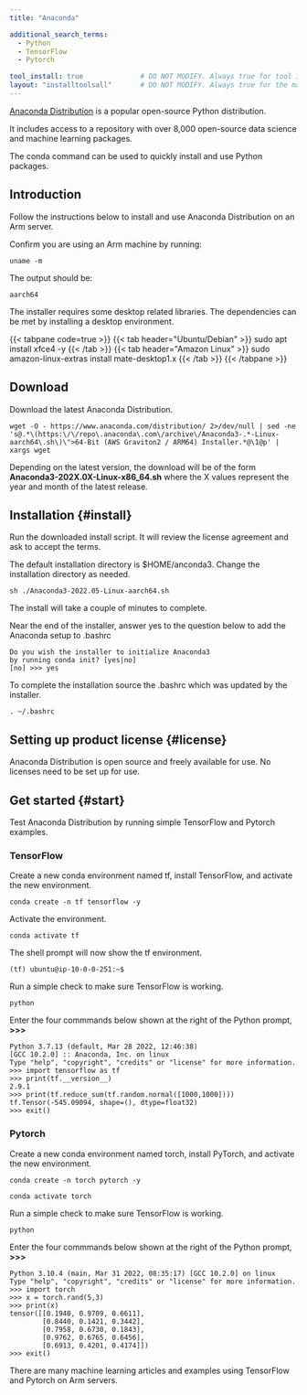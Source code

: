 ```yaml
---
title: "Anaconda"

additional_search_terms:
  - Python
  - TensorFlow
  - Pytorch

tool_install: true              # DO NOT MODIFY. Always true for tool installs
layout: "installtoolsall"       # DO NOT MODIFY. Always true for the main page of tool installs
---
```


[Anaconda Distribution](https://www.anaconda.com/products/distribution) is a popular open-source Python distribution. 

It includes access to a repository with over 8,000 open-source data science and machine learning packages.

The conda command can be used to quickly install and use Python packages. 

## Introduction

Follow the instructions below to install and use Anaconda Distribution on an Arm server.

Confirm you are using an Arm machine by running:

```console
uname -m
```

The output should be:

```console
aarch64
```

The installer requires some desktop related libraries. The dependencies can be met by installing a desktop environment. 

{{< tabpane code=true >}}
  {{< tab header="Ubuntu/Debian" >}}
sudo apt install xfce4 -y
  {{< /tab >}}
  {{< tab header="Amazon Linux" >}}
sudo amazon-linux-extras install mate-desktop1.x
  {{< /tab >}}
{{< /tabpane >}}

## Download 

Download the latest Anaconda Distribution.

```console
wget -O - https://www.anaconda.com/distribution/ 2>/dev/null | sed -ne 's@.*\(https:\/\/repo\.anaconda\.com\/archive\/Anaconda3-.*-Linux-aarch64\.sh\)\">64-Bit (AWS Graviton2 / ARM64) Installer.*@\1@p' | xargs wget
```

Depending on the latest version, the download will be of the form **Anaconda3-202X.0X-Linux-x86_64.sh** where the X values represent the year and month of the latest release.

## Installation {#install}

Run the downloaded install script. It will review the license agreement and ask to accept the terms. 

The default installation directory is $HOME/anconda3. Change the installation directory as needed.

```console
sh ./Anaconda3-2022.05-Linux-aarch64.sh
```

The install will take a couple of minutes to complete.

Near the end of the installer, answer yes to the question below to add the Anaconda setup to .bashrc

```console
Do you wish the installer to initialize Anaconda3
by running conda init? [yes|no]
[no] >>> yes
```

To complete the installation source the .bashrc which was updated by the installer.

```console
. ~/.bashrc
```

## Setting up product license {#license}

Anaconda Distribution is open source and freely available for use. No licenses need to be set up for use.

## Get started {#start}

Test Anaconda Distribution by running simple TensorFlow and Pytorch examples.

### TensorFlow

Create a new conda environment named tf, install TensorFlow, and activate the new environment.

```console
conda create -n tf tensorflow -y
```

Activate the environment.

```console
conda activate tf
```

The shell prompt will now show the tf environment.

```console
(tf) ubuntu@ip-10-0-0-251:~$
```

Run a simple check to make sure TensorFlow is working.

```console
python
```

Enter the four commmands below shown at the right of the Python prompt, **\>\>\>**

```console
Python 3.7.13 (default, Mar 28 2022, 12:46:38)
[GCC 10.2.0] :: Anaconda, Inc. on linux
Type "help", "copyright", "credits" or "license" for more information.
>>> import tensorflow as tf
>>> print(tf.__version__)
2.9.1
>>> print(tf.reduce_sum(tf.random.normal([1000,1000])))
tf.Tensor(-545.09094, shape=(), dtype=float32)
>>> exit()
```

### Pytorch

Create a new conda environment named torch, install PyTorch, and activate the new environment.

```console
conda create -n torch pytorch -y
```

```console
conda activate torch
```

Run a simple check to make sure TensorFlow is working.
```console
python
```

Enter the four commmands below shown at the right of the Python prompt, **\>\>\>**

```console
Python 3.10.4 (main, Mar 31 2022, 08:35:17) [GCC 10.2.0] on linux
Type "help", "copyright", "credits" or "license" for more information.
>>> import torch
>>> x = torch.rand(5,3)
>>> print(x)
tensor([[0.1940, 0.9709, 0.6611],
        [0.8440, 0.1421, 0.3442],
        [0.7958, 0.6730, 0.1843],
        [0.9762, 0.6765, 0.6456],
        [0.6913, 0.4201, 0.4174]])
>>> exit()
```

There are many machine learning articles and examples using TensorFlow and Pytorch on Arm servers.

